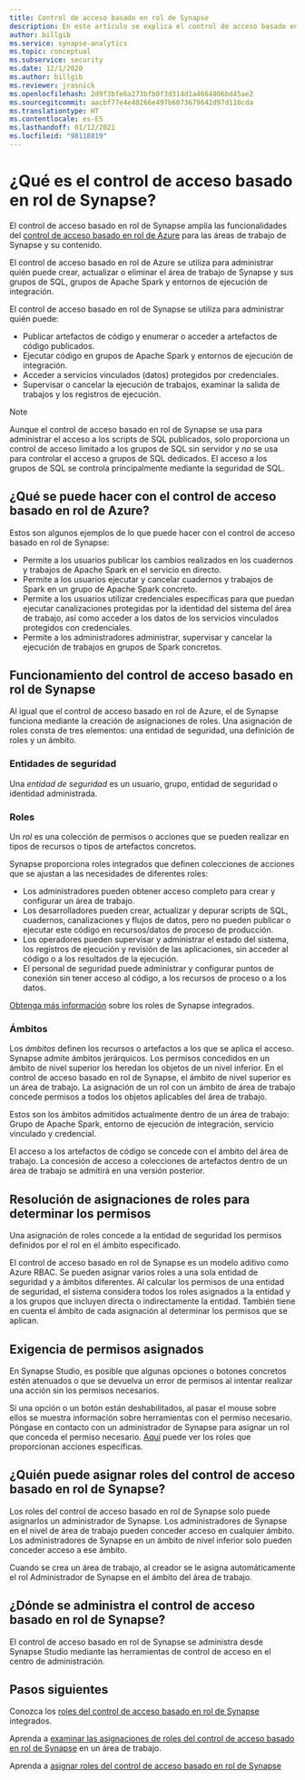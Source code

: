 ```yaml
---
title: Control de acceso basado en rol de Synapse
description: En este artículo se explica el control de acceso basado en rol en Azure Synapse Analytics
author: billgib
ms.service: synapse-analytics
ms.topic: conceptual
ms.subservice: security
ms.date: 12/1/2020
ms.author: billgib
ms.reviewer: jrasnick
ms.openlocfilehash: 2d9f3bfe6a273bfb0f3d314d1a4664806bd45ae2
ms.sourcegitcommit: aacbf77e4e40266e497b6073679642d97d110cda
ms.translationtype: HT
ms.contentlocale: es-ES
ms.lasthandoff: 01/12/2021
ms.locfileid: "98118819"
---
```

# <a name="what-is-synapse-role-based-access-control-rbac"></a>¿Qué es el control de acceso basado en rol de Synapse?

El control de acceso basado en rol de Synapse amplía las funcionalidades del [control de acceso basado en rol de Azure](../../role-based-access-control/overview.md) para las áreas de trabajo de Synapse y su contenido. 

El control de acceso basado en rol de Azure se utiliza para administrar quién puede crear, actualizar o eliminar el área de trabajo de Synapse y sus grupos de SQL, grupos de Apache Spark y entornos de ejecución de integración.

El control de acceso basado en rol de Synapse se utiliza para administrar quién puede:
- Publicar artefactos de código y enumerar o acceder a artefactos de código publicados. 
- Ejecutar código en grupos de Apache Spark y entornos de ejecución de integración.
- Acceder a servicios vinculados (datos) protegidos por credenciales. 
- Supervisar o cancelar la ejecución de trabajos, examinar la salida de trabajos y los registros de ejecución.  

>[!Note]
>Aunque el control de acceso basado en rol de Synapse se usa para administrar el acceso a los scripts de SQL publicados, solo proporciona un control de acceso limitado a los grupos de SQL sin servidor y _no_ se usa para controlar el acceso a grupos de SQL dedicados.  El acceso a los grupos de SQL se controla principalmente mediante la seguridad de SQL.

## <a name="what-can-i-do-with-synapse-rbac"></a>¿Qué se puede hacer con el control de acceso basado en rol de Azure?

Estos son algunos ejemplos de lo que puede hacer con el control de acceso basado en rol de Synapse:
  - Permite a los usuarios publicar los cambios realizados en los cuadernos y trabajos de Apache Spark en el servicio en directo.
  - Permite a los usuarios ejecutar y cancelar cuadernos y trabajos de Spark en un grupo de Apache Spark concreto.
  - Permite a los usuarios utilizar credenciales específicas para que puedan ejecutar canalizaciones protegidas por la identidad del sistema del área de trabajo, así como acceder a los datos de los servicios vinculados protegidos con credenciales. 
  - Permite a los administradores administrar, supervisar y cancelar la ejecución de trabajos en grupos de Spark concretos.    

## <a name="how-synapse-rbac-works"></a>Funcionamiento del control de acceso basado en rol de Synapse
Al igual que el control de acceso basado en rol de Azure, el de Synapse funciona mediante la creación de asignaciones de roles. Una asignación de roles consta de tres elementos: una entidad de seguridad, una definición de roles y un ámbito.  

### <a name="security-principals"></a>Entidades de seguridad

Una _entidad de seguridad_ es un usuario, grupo, entidad de seguridad o identidad administrada.

### <a name="roles"></a>Roles
 
Un _rol_ es una colección de permisos o acciones que se pueden realizar en tipos de recursos o tipos de artefactos concretos.

Synapse proporciona roles integrados que definen colecciones de acciones que se ajustan a las necesidades de diferentes roles:
- Los administradores pueden obtener acceso completo para crear y configurar un área de trabajo. 
- Los desarrolladores pueden crear, actualizar y depurar scripts de SQL, cuadernos, canalizaciones y flujos de datos, pero no pueden publicar o ejecutar este código en recursos/datos de proceso de producción.
- Los operadores pueden supervisar y administrar el estado del sistema, los registros de ejecución y revisión de las aplicaciones, sin acceder al código o a los resultados de la ejecución.
- El personal de seguridad puede administrar y configurar puntos de conexión sin tener acceso al código, a los recursos de proceso o a los datos.

[Obtenga más información](./synapse-workspace-synapse-rbac-roles.md) sobre los roles de Synapse integrados. 

### <a name="scopes"></a>Ámbitos

Los _ámbitos_ definen los recursos o artefactos a los que se aplica el acceso.  Synapse admite ámbitos jerárquicos.  Los permisos concedidos en un ámbito de nivel superior los heredan los objetos de un nivel inferior.  En el control de acceso basado en rol de Synapse, el ámbito de nivel superior es un área de trabajo.  La asignación de un rol con un ámbito de área de trabajo concede permisos a todos los objetos aplicables del área de trabajo.  

Estos son los ámbitos admitidos actualmente dentro de un área de trabajo: Grupo de Apache Spark, entorno de ejecución de integración, servicio vinculado y credencial. 

El acceso a los artefactos de código se concede con el ámbito del área de trabajo.  La concesión de acceso a colecciones de artefactos dentro de un área de trabajo se admitirá en una versión posterior.

## <a name="resolving-role-assignments-to-determine-permissions"></a>Resolución de asignaciones de roles para determinar los permisos

Una asignación de roles concede a la entidad de seguridad los permisos definidos por el rol en el ámbito especificado.

El control de acceso basado en rol de Synapse es un modelo aditivo como Azure RBAC. Se pueden asignar varios roles a una sola entidad de seguridad y a ámbitos diferentes. Al calcular los permisos de una entidad de seguridad, el sistema considera todos los roles asignados a la entidad y a los grupos que incluyen directa o indirectamente la entidad.  También tiene en cuenta el ámbito de cada asignación al determinar los permisos que se aplican.  

## <a name="enforcing-assigned-permissions"></a>Exigencia de permisos asignados

En Synapse Studio, es posible que algunas opciones o botones concretos estén atenuados o que se devuelva un error de permisos al intentar realizar una acción sin los permisos necesarios. 

Si una opción o un botón están deshabilitados, al pasar el mouse sobre ellos se muestra información sobre herramientas con el permiso necesario.  Póngase en contacto con un administrador de Synapse para asignar un rol que conceda el permiso necesario. [Aquí](./synapse-workspace-synapse-rbac-roles.md) puede ver los roles que proporcionan acciones específicas.

## <a name="who-can-assign-synapse-rbac-roles"></a>¿Quién puede asignar roles del control de acceso basado en rol de Synapse?

Los roles del control de acceso basado en rol de Synapse solo puede asignarlos un administrador de Synapse.  Los administradores de Synapse en el nivel de área de trabajo pueden conceder acceso en cualquier ámbito.  Los administradores de Synapse en un ámbito de nivel inferior solo pueden conceder acceso a ese ámbito. 

Cuando se crea un área de trabajo, al creador se le asigna automáticamente el rol Administrador de Synapse en el ámbito del área de trabajo.   

## <a name="where-do-i-manage-synapse-rbac"></a>¿Dónde se administra el control de acceso basado en rol de Synapse?

El control de acceso basado en rol de Synapse se administra desde Synapse Studio mediante las herramientas de control de acceso en el centro de administración. 

## <a name="next-steps"></a>Pasos siguientes

Conozca los [roles del control de acceso basado en rol de Synapse](./synapse-workspace-synapse-rbac-roles.md) integrados.

Aprenda a [examinar las asignaciones de roles del control de acceso basado en rol de Synapse](./how-to-review-synapse-rbac-role-assignments.md) en un área de trabajo.

Aprenda a [asignar roles del control de acceso basado en rol de Synapse](./how-to-manage-synapse-rbac-role-assignments.md)